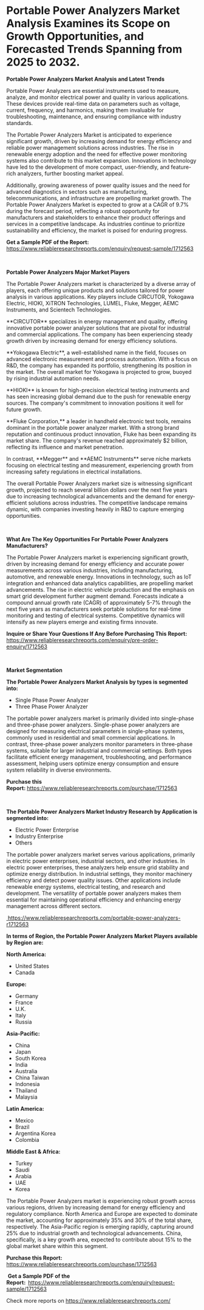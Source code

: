 <p><h1>Portable Power Analyzers Market Analysis Examines its Scope on Growth Opportunities, and Forecasted Trends Spanning from 2025 to 2032.</h1></p><p><strong>Portable Power Analyzers Market Analysis and Latest Trends</strong></p>
<p><p>Portable Power Analyzers are essential instruments used to measure, analyze, and monitor electrical power and quality in various applications. These devices provide real-time data on parameters such as voltage, current, frequency, and harmonics, making them invaluable for troubleshooting, maintenance, and ensuring compliance with industry standards.</p><p>The Portable Power Analyzers Market is anticipated to experience significant growth, driven by increasing demand for energy efficiency and reliable power management solutions across industries. The rise in renewable energy adoption and the need for effective power monitoring systems also contribute to this market expansion. Innovations in technology have led to the development of more compact, user-friendly, and feature-rich analyzers, further boosting market appeal.</p><p>Additionally, growing awareness of power quality issues and the need for advanced diagnostics in sectors such as manufacturing, telecommunications, and infrastructure are propelling market growth. The Portable Power Analyzers Market is expected to grow at a CAGR of 9.7% during the forecast period, reflecting a robust opportunity for manufacturers and stakeholders to enhance their product offerings and services in a competitive landscape. As industries continue to prioritize sustainability and efficiency, the market is poised for enduring progress.</p></p>
<p><strong>Get a Sample PDF of the Report:&nbsp;</strong> <a href="https://www.reliableresearchreports.com/enquiry/request-sample/1712563?utm_campaign=3545&utm_medium=2&utm_source=Github&utm_content=ia&utm_term=09042025&utm_id=portable-power-analyzers">https://www.reliableresearchreports.com/enquiry/request-sample/1712563</a></p>
<p>&nbsp;</p>
<p><strong>Portable Power Analyzers Major Market Players</strong></p>
<p><p>The Portable Power Analyzers market is characterized by a diverse array of players, each offering unique products and solutions tailored for power analysis in various applications. Key players include CIRCUTOR, Yokogawa Electric, HIOKI, XiTRON Technologies, LUMEL, Fluke, Megger, AEMC Instruments, and Scientech Technologies.</p><p>**CIRCUTOR** specializes in energy management and quality, offering innovative portable power analyzer solutions that are pivotal for industrial and commercial applications. The company has been experiencing steady growth driven by increasing demand for energy efficiency solutions.</p><p>**Yokogawa Electric**, a well-established name in the field, focuses on advanced electronic measurement and process automation. With a focus on R&D, the company has expanded its portfolio, strengthening its position in the market. The overall market for Yokogawa is projected to grow, buoyed by rising industrial automation needs.</p><p>**HIOKI** is known for high-precision electrical testing instruments and has seen increasing global demand due to the push for renewable energy sources. The company's commitment to innovation positions it well for future growth.</p><p>**Fluke Corporation,** a leader in handheld electronic test tools, remains dominant in the portable power analyzer market. With a strong brand reputation and continuous product innovation, Fluke has been expanding its market share. The company's revenue reached approximately $2 billion, reflecting its influence and market penetration.</p><p>In contrast, **Megger** and **AEMC Instruments** serve niche markets focusing on electrical testing and measurement, experiencing growth from increasing safety regulations in electrical installations. </p><p>The overall Portable Power Analyzers market size is witnessing significant growth, projected to reach several billion dollars over the next five years due to increasing technological advancements and the demand for energy-efficient solutions across industries. The competitive landscape remains dynamic, with companies investing heavily in R&D to capture emerging opportunities.</p></p>
<p>&nbsp;</p>
<p><strong>What Are The Key Opportunities For Portable Power Analyzers Manufacturers?</strong></p>
<p><p>The Portable Power Analyzers market is experiencing significant growth, driven by increasing demand for energy efficiency and accurate power measurements across various industries, including manufacturing, automotive, and renewable energy. Innovations in technology, such as IoT integration and enhanced data analytics capabilities, are propelling market advancements. The rise in electric vehicle production and the emphasis on smart grid development further augment demand. Forecasts indicate a compound annual growth rate (CAGR) of approximately 5-7% through the next five years as manufacturers seek portable solutions for real-time monitoring and testing of electrical systems. Competitive dynamics will intensify as new players emerge and existing firms innovate.</p></p>
<p><strong>Inquire or Share Your Questions If Any Before Purchasing This Report:</strong> <a href="https://www.reliableresearchreports.com/enquiry/pre-order-enquiry/1712563?utm_campaign=3545&utm_medium=2&utm_source=Github&utm_content=ia&utm_term=09042025&utm_id=portable-power-analyzers">https://www.reliableresearchreports.com/enquiry/pre-order-enquiry/1712563</a></p>
<p>&nbsp;</p>
<p><strong>Market Segmentation</strong></p>
<p><strong>The Portable Power Analyzers Market Analysis by types is segmented into:</strong></p>
<p><ul><li>Single Phase Power Analyzer</li><li>Three Phase Power Analyzer</li></ul></p>
<p><p>The portable power analyzers market is primarily divided into single-phase and three-phase power analyzers. Single-phase power analyzers are designed for measuring electrical parameters in single-phase systems, commonly used in residential and small commercial applications. In contrast, three-phase power analyzers monitor parameters in three-phase systems, suitable for larger industrial and commercial settings. Both types facilitate efficient energy management, troubleshooting, and performance assessment, helping users optimize energy consumption and ensure system reliability in diverse environments.</p></p>
<p><strong>Purchase this Report:&nbsp;</strong><a href="https://www.reliableresearchreports.com/purchase/1712563?utm_campaign=3545&utm_medium=2&utm_source=Github&utm_content=ia&utm_term=09042025&utm_id=portable-power-analyzers">https://www.reliableresearchreports.com/purchase/1712563</a></p>
<p>&nbsp;</p>
<p><strong>The Portable Power Analyzers Market Industry Research by Application is segmented into:</strong></p>
<p><ul><li>Electric Power Enterprise</li><li>Industry Enterprise</li><li>Others</li></ul></p>
<p><p>The portable power analyzers market serves various applications, primarily in electric power enterprises, industrial sectors, and other industries. In electric power enterprises, these analyzers help ensure grid stability and optimize energy distribution. In industrial settings, they monitor machinery efficiency and detect power quality issues. Other applications include renewable energy systems, electrical testing, and research and development. The versatility of portable power analyzers makes them essential for maintaining operational efficiency and enhancing energy management across different sectors.</p></p>
<p><a href="https://www.reliableresearchreports.com/portable-power-analyzers-r1712563?utm_campaign=3545&utm_medium=2&utm_source=Github&utm_content=ia&utm_term=09042025&utm_id=portable-power-analyzers">&nbsp;https://www.reliableresearchreports.com/portable-power-analyzers-r1712563</a></p>
<p><strong>In terms of Region, the Portable Power Analyzers Market Players available by Region are:</strong></p>
<p>
    <p> <strong> North America: </strong>
        <ul>
            <li>United States</li>
            <li>Canada</li>
        </ul>
        </p> 
    <p> <strong> Europe: </strong>
        <ul>
            <li>Germany</li>
            <li>France</li>
            <li>U.K.</li>
            <li>Italy</li>
            <li>Russia</li>
        </ul>
        </p> 
    <p> <strong> Asia-Pacific: </strong>
        <ul>
            <li>China</li>
            <li>Japan</li>
            <li>South Korea</li>
            <li>India</li>
            <li>Australia</li>
            <li>China Taiwan</li>
            <li>Indonesia</li>
            <li>Thailand</li>
            <li>Malaysia</li>
        </ul>
        </p> 
    <p> <strong> Latin America: </strong>
        <ul>
            <li>Mexico</li>
            <li>Brazil</li>
            <li>Argentina Korea</li>
            <li>Colombia</li>
        </ul>
        </p> 
    <p> <strong> Middle East & Africa: </strong>
        <ul>
            <li>Turkey</li>
            <li>Saudi</li>
            <li>Arabia</li>
            <li>UAE</li>
            <li>Korea</li>
        </ul>
    </p>
    </p>
<p><p>The Portable Power Analyzers market is experiencing robust growth across various regions, driven by increasing demand for energy efficiency and regulatory compliance. North America and Europe are expected to dominate the market, accounting for approximately 35% and 30% of the total share, respectively. The Asia-Pacific region is emerging rapidly, capturing around 25% due to industrial growth and technological advancements. China, specifically, is a key growth area, expected to contribute about 15% to the global market share within this segment.</p></p>
<p><strong>Purchase this Report: </strong><a href="https://www.reliableresearchreports.com/purchase/1712563?utm_campaign=3545&utm_medium=2&utm_source=Github&utm_content=ia&utm_term=09042025&utm_id=portable-power-analyzers">https://www.reliableresearchreports.com/purchase/1712563</a></p>
<p>&nbsp;<strong>Get a Sample PDF of the Report:&nbsp;&nbsp;</strong><a href="https://www.reliableresearchreports.com/enquiry/request-sample/1712563?utm_campaign=3545&utm_medium=2&utm_source=Github&utm_content=ia&utm_term=09042025&utm_id=portable-power-analyzers">https://www.reliableresearchreports.com/enquiry/request-sample/1712563</a></p>
<p><strong></strong></p>
<p>Check more reports on <a href="https://www.reliableresearchreports.com/?utm_campaign=3545&utm_medium=2&utm_source=Github&utm_content=ia&utm_term=09042025&utm_id=portable-power-analyzers">https://www.reliableresearchreports.com/</a></p>